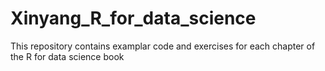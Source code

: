 # Xinyang_R_for_data_science
This repository contains examplar code and exercises for each chapter of the R for data science book
